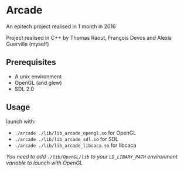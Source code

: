 # Arcade
An epitech project realised in 1 month in 2016

Project realised in C++ by Thomas Raout, François Devos and Alexis Guerville (myself)

## Prerequisites
+ A unix environment
+ OpenGL (and glew)
+ SDL 2.0

## Usage
launch with:
+ `./arcade ./lib/lib_arcade_opengl.so` for OpenGL
+ `./arcade ./lib/lib_arcade_sdl.so` for SDL
+ `./arcade ./lib/lib_arcade_libcaca.so` for libcaca

_You need to add `./lib/OpenGL/lib` to your `LD_LIBARY_PATH` environment variable to launch with OpenGL_
